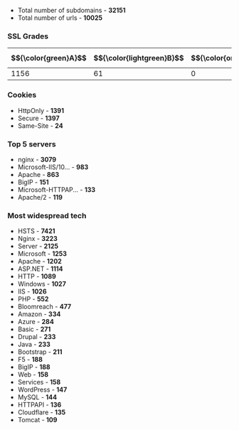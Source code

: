  - Total number of subdomains \- **32151**
 - Total number of urls \- **10025**


### SSL Grades
|$${\color{green}A}$$|$${\color{lightgreen}B}$$|$${\color{orange}C/D}$$|$${\color{red}E/F}$$|
|---|---|---|---|
 |1156|61|0|9|


### Cookies
 - HttpOnly \- **1391**
 - Secure \- **1397**
 - Same-Site \- **24**


### Top 5 servers
 - nginx \- **3079**
 - Microsoft-IIS/10... \- **983**
 - Apache \- **863**
 - BigIP \- **151**
 - Microsoft-HTTPAP... \- **133**
 - Apache/2 \- **119**


### Most widespread tech
- HSTS \- **7421** 
- Nginx \- **3223** 
- Server \- **2125** 
- Microsoft \- **1253** 
- Apache \- **1202** 
- ASP.NET \- **1114** 
- HTTP \- **1089** 
- Windows \- **1027** 
- IIS \- **1026** 
- PHP \- **552** 
- Bloomreach \- **477** 
- Amazon \- **334** 
- Azure \- **284** 
- Basic \- **271** 
- Drupal \- **233** 
- Java \- **233** 
- Bootstrap \- **211** 
- F5 \- **188** 
- BigIP \- **188** 
- Web \- **158** 
- Services \- **158** 
- WordPress \- **147** 
- MySQL \- **144** 
- HTTPAPI \- **136** 
- Cloudflare \- **135** 
- Tomcat \- **109** 